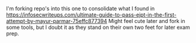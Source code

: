 I'm forking repo's into this one to consolidate what I found in https://infosecwriteups.com/ultimate-guide-to-pass-ejpt-in-the-first-attempt-by-mayur-parmar-75effc877394
Might feel cute later and fork in some tools, but I doubt it as they stand on their own two feet for later exam prep.  
